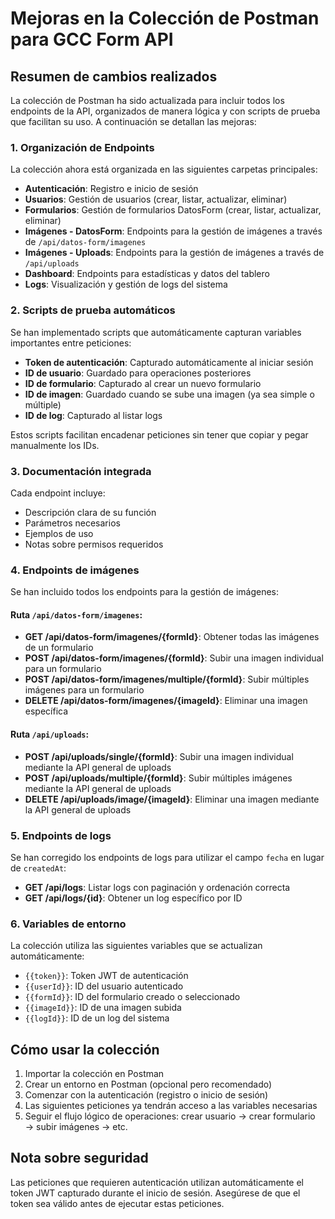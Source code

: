 # Mejoras en la Colección de Postman para GCC Form API

## Resumen de cambios realizados

La colección de Postman ha sido actualizada para incluir todos los endpoints de la API, organizados de manera lógica y con scripts de prueba que facilitan su uso. A continuación se detallan las mejoras:

### 1. Organización de Endpoints

La colección ahora está organizada en las siguientes carpetas principales:

- **Autenticación**: Registro e inicio de sesión
- **Usuarios**: Gestión de usuarios (crear, listar, actualizar, eliminar)
- **Formularios**: Gestión de formularios DatosForm (crear, listar, actualizar, eliminar)
- **Imágenes - DatosForm**: Endpoints para la gestión de imágenes a través de `/api/datos-form/imagenes`
- **Imágenes - Uploads**: Endpoints para la gestión de imágenes a través de `/api/uploads`
- **Dashboard**: Endpoints para estadísticas y datos del tablero
- **Logs**: Visualización y gestión de logs del sistema

### 2. Scripts de prueba automáticos

Se han implementado scripts que automáticamente capturan variables importantes entre peticiones:

- **Token de autenticación**: Capturado automáticamente al iniciar sesión
- **ID de usuario**: Guardado para operaciones posteriores
- **ID de formulario**: Capturado al crear un nuevo formulario
- **ID de imagen**: Guardado cuando se sube una imagen (ya sea simple o múltiple)
- **ID de log**: Capturado al listar logs

Estos scripts facilitan encadenar peticiones sin tener que copiar y pegar manualmente los IDs.

### 3. Documentación integrada

Cada endpoint incluye:
- Descripción clara de su función
- Parámetros necesarios
- Ejemplos de uso
- Notas sobre permisos requeridos

### 4. Endpoints de imágenes

Se han incluido todos los endpoints para la gestión de imágenes:

#### Ruta `/api/datos-form/imagenes`:
- **GET /api/datos-form/imagenes/{formId}**: Obtener todas las imágenes de un formulario
- **POST /api/datos-form/imagenes/{formId}**: Subir una imagen individual para un formulario
- **POST /api/datos-form/imagenes/multiple/{formId}**: Subir múltiples imágenes para un formulario
- **DELETE /api/datos-form/imagenes/{imageId}**: Eliminar una imagen específica

#### Ruta `/api/uploads`:
- **POST /api/uploads/single/{formId}**: Subir una imagen individual mediante la API general de uploads
- **POST /api/uploads/multiple/{formId}**: Subir múltiples imágenes mediante la API general de uploads
- **DELETE /api/uploads/image/{imageId}**: Eliminar una imagen mediante la API general de uploads

### 5. Endpoints de logs

Se han corregido los endpoints de logs para utilizar el campo `fecha` en lugar de `createdAt`:

- **GET /api/logs**: Listar logs con paginación y ordenación correcta
- **GET /api/logs/{id}**: Obtener un log específico por ID

### 6. Variables de entorno

La colección utiliza las siguientes variables que se actualizan automáticamente:
- `{{token}}`: Token JWT de autenticación
- `{{userId}}`: ID del usuario autenticado
- `{{formId}}`: ID del formulario creado o seleccionado
- `{{imageId}}`: ID de una imagen subida
- `{{logId}}`: ID de un log del sistema

## Cómo usar la colección

1. Importar la colección en Postman
2. Crear un entorno en Postman (opcional pero recomendado)
3. Comenzar con la autenticación (registro o inicio de sesión)
4. Las siguientes peticiones ya tendrán acceso a las variables necesarias
5. Seguir el flujo lógico de operaciones: crear usuario → crear formulario → subir imágenes → etc.

## Nota sobre seguridad

Las peticiones que requieren autenticación utilizan automáticamente el token JWT capturado durante el inicio de sesión. Asegúrese de que el token sea válido antes de ejecutar estas peticiones.
